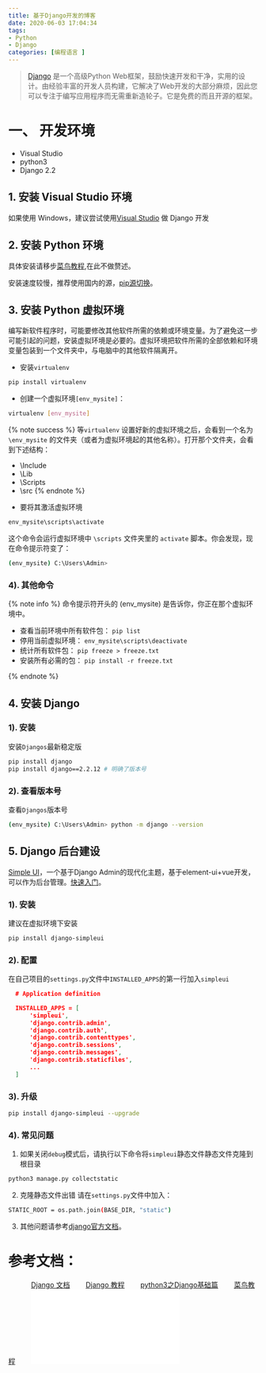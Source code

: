 ```yaml
---
title: 基于Django开发的博客
date: 2020-06-03 17:04:34
tags:
- Python
- Django
categories: [编程语言 ]
---
```



> [Django](https://www.djangoproject.com/) 是一个高级Python Web框架，鼓励快速开发和干净，实用的设计。由经验丰富的开发人员构建，它解决了Web开发的大部分麻烦，因此您可以专注于编写应用程序而无需重新造轮子。它是免费的而且开源的框架。

<!-- more -->



# 一、 开发环境

+ Visual Studio
+ python3
+ Django 2.2

## 1. 安装 Visual Studio 环境

如果使用 Windows，建议尝试使用[Visual Studio](https://visualstudio.microsoft.com/zh-hans/vs/) 做 Django 开发

## 2. 安装 Python 环境

具体安装请移步[菜鸟教程](https://www.runoob.com/python3/python3-install.html),在此不做赘述。

安装速度较慢，推荐使用国内的源，[pip源切换](/20200521/pip源切换)。

## 3. 安装 Python 虚拟环境

编写新软件程序时，可能要修改其他软件所需的依赖或环境变量。为了避免这一步可能引起的问题，安装虚拟环境是必要的。虚拟环境把软件所需的全部依赖和环境变量包装到一个文件夹中，与电脑中的其他软件隔离开。

- 安装`virtualenv`

```bash
pip install virtualenv
```

- 创建一个虚拟环境`[env_mysite]`：

```bash
virtualenv [env_mysite]
```

{% note success %}
等`virtualenv` 设置好新的虚拟环境之后，会看到一个名为 `\env_mysite` 的文件夹（或者为虚拟环境起的其他名称）。打开那个文件夹，会看到下述结构：
* \Include
* \Lib
* \Scripts
* \src
{% endnote %}
- 要将其激活虚拟环境

```bash
env_mysite\scripts\activate
```

这个命令会运行虚拟环境中 `\scripts` 文件夹里的 `activate` 脚本。你会发现，现在命令提示符变了：

```bash
(env_mysite) C:\Users\Admin>  
```

### 4).  其他命令

{% note info %}
命令提示符开头的 (env_mysite) 是告诉你，你正在那个虚拟环境中。

+ 查看当前环境中所有软件包： `pip list` 
+ 停用当前虚拟环境： `env_mysite\scripts\deactivate` 
+ 统计所有软件包： `pip freeze > freeze.txt` 
+ 安装所有必需的包： `pip install -r freeze.txt` 

{% endnote %}

## 4. 安装 Django 

### 1). 安装

安装`Djangos`最新稳定版

```bash
pip install django
pip install django==2.2.12 # 明确了版本号
```

### 2). 查看版本号

查看`Djangos`版本号

```bash
(env_mysite) C:\Users\Admin> python -m django --version
```

## 5. Django 后台建设

[Simple UI](https://simpleui.88cto.com/simpleui/)，一个基于Django Admin的现代化主题，基于element-ui+vue开发，可以作为后台管理。[快速入门](https://simpleui.88cto.com/docs/simpleui/QUICK.html)。

### 1). 安装

建议在虚拟环境下安装

```bash
pip install django-simpleui
```

### 2). 配置

在自己项目的`settings.py`文件中`INSTALLED_APPS`的第一行加入`simpleui`

```json settings.py
  # Application definition

  INSTALLED_APPS = [
      'simpleui',
      'django.contrib.admin',
      'django.contrib.auth',
      'django.contrib.contenttypes',
      'django.contrib.sessions',
      'django.contrib.messages',
      'django.contrib.staticfiles',
      ...
  ]
```

### 3). 升级

```bash
pip install django-simpleui --upgrade
```

### 4). 常见问题

1. 如果关闭`debug`模式后，请执行以下命令将`simpleui`静态文件静态文件克隆到根目录

```bash
python3 manage.py collectstatic
```

2. 克隆静态文件出错 请在`settings.py`文件中加入：

```bash settings.py
STATIC_ROOT = os.path.join(BASE_DIR, "static")
```

3. 其他问题请参考[django官方文档](https://docs.djangoproject.com/zh-hans/2.2/)。





# 参考文档：

&emsp;
&emsp;&emsp;[Django 文档](https://docs.djangoproject.com/zh-hans/2.1/)
&emsp;&emsp;[Django 教程](https://docs.djangoproject.com/zh-hans/2.1/intro/)
&emsp;&emsp;[python3之Django基础篇](https://www.cnblogs.com/zhangxinqi/p/8969006.html)
&emsp;&emsp;[菜鸟教程](http://www.runoob.com/django/django-tutorial.html)
&emsp;&emsp;![](/20190224/django初步/精通Django.pdf)